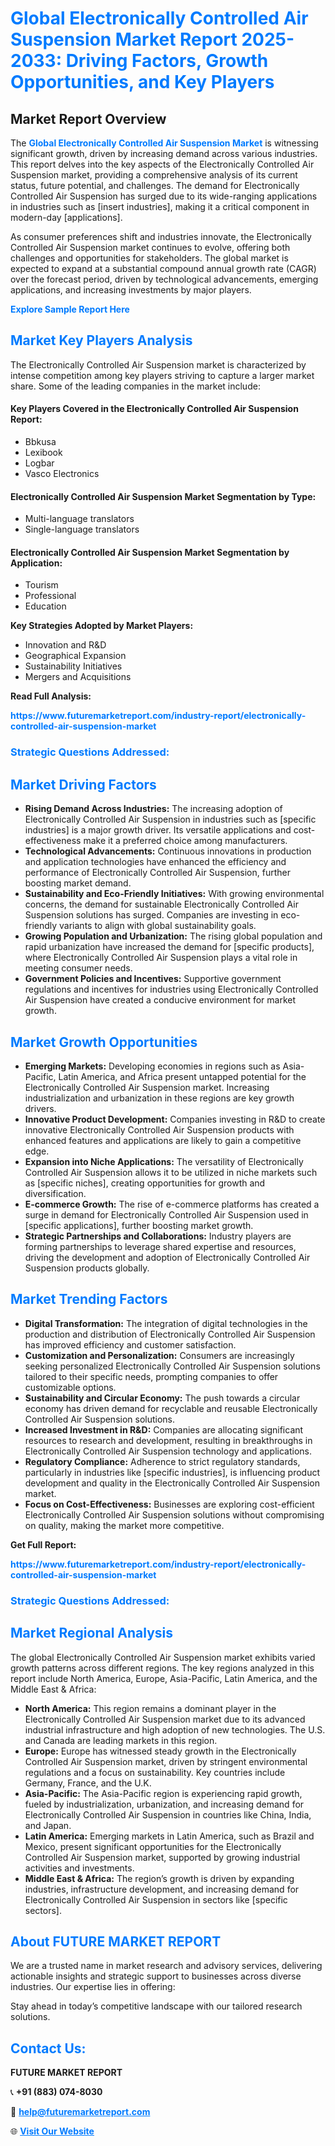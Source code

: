 <h1 style="color: #007BFF;">Global Electronically Controlled Air Suspension Market Report 2025-2033: Driving Factors, Growth Opportunities, and Key Players</h1>

<section id="overview">
<h2>Market Report Overview</h2>
<p>The <a href="https://www.futuremarketreport.com/industry-report/electronically-controlled-air-suspension-market" style="color: #007BFF; text-decoration: none;"><strong>Global Electronically Controlled Air Suspension Market</strong></a> is witnessing significant growth, driven by increasing demand across various industries. This report delves into the key aspects of the Electronically Controlled Air Suspension market, providing a comprehensive analysis of its current status, future potential, and challenges. The demand for Electronically Controlled Air Suspension has surged due to its wide-ranging applications in industries such as [insert industries], making it a critical component in modern-day [applications].</p>
<p>As consumer preferences shift and industries innovate, the Electronically Controlled Air Suspension market continues to evolve, offering both challenges and opportunities for stakeholders. The global market is expected to expand at a substantial compound annual growth rate (CAGR) over the forecast period, driven by technological advancements, emerging applications, and increasing investments by major players.</p>
</section>

<section id="overview">
<p><a href="https://www.futuremarketreport.com/request-sample/reportId=34711" style="color: #007BFF; text-decoration: none;"><strong>Explore Sample Report Here</strong></a></p>
</section>

<section id="key-players">
<h2 style="color: #007BFF;">Market Key Players Analysis</h2>
<p>The Electronically Controlled Air Suspension market is characterized by intense competition among key players striving to capture a larger market share. Some of the leading companies in the market include:</p>
<h4>Key Players Covered in the Electronically Controlled Air Suspension Report:</h4>
<ul><li>Bbkusa</li><li>Lexibook</li><li>Logbar</li><li>Vasco Electronics</li></ul>
<h4>Electronically Controlled Air Suspension Market Segmentation by Type:</h4>
<ul><li>Multi-language translators</li><li>Single-language translators</li></ul>

<h4>Electronically Controlled Air Suspension Market Segmentation by Application:</h4>
<ul><li>Tourism</li><li>Professional</li><li>Education</li></ul>
<p><strong>Key Strategies Adopted by Market Players:</strong></p>
<ul>
<li>Innovation and R&D</li>
<li>Geographical Expansion</li>
<li>Sustainability Initiatives</li>
<li>Mergers and Acquisitions</li>
</ul>
</section>

<section>
<p><strong>Read Full Analysis: </strong></p><a href="https://www.futuremarketreport.com/industry-report/electronically-controlled-air-suspension-market" style="color: #007BFF; text-decoration: none;"><strong>https://www.futuremarketreport.com/industry-report/electronically-controlled-air-suspension-market</strong></a>
<h3 style="color: #007BFF;">Strategic Questions Addressed:</h3>
</section>

<section id="driving-factors">
<h2 style="color: #007BFF;">Market Driving Factors</h2>
<ul>
<li><strong>Rising Demand Across Industries:</strong> The increasing adoption of Electronically Controlled Air Suspension in industries such as [specific industries] is a major growth driver. Its versatile applications and cost-effectiveness make it a preferred choice among manufacturers.</li>
<li><strong>Technological Advancements:</strong> Continuous innovations in production and application technologies have enhanced the efficiency and performance of Electronically Controlled Air Suspension, further boosting market demand.</li>
<li><strong>Sustainability and Eco-Friendly Initiatives:</strong> With growing environmental concerns, the demand for sustainable Electronically Controlled Air Suspension solutions has surged. Companies are investing in eco-friendly variants to align with global sustainability goals.</li>
<li><strong>Growing Population and Urbanization:</strong> The rising global population and rapid urbanization have increased the demand for [specific products], where Electronically Controlled Air Suspension plays a vital role in meeting consumer needs.</li>
<li><strong>Government Policies and Incentives:</strong> Supportive government regulations and incentives for industries using Electronically Controlled Air Suspension have created a conducive environment for market growth.</li>
</ul>
</section>

<section id="growth-opportunities">
<h2 style="color: #007BFF;">Market Growth Opportunities</h2>
<ul>
<li><strong>Emerging Markets:</strong> Developing economies in regions such as Asia-Pacific, Latin America, and Africa present untapped potential for the Electronically Controlled Air Suspension market. Increasing industrialization and urbanization in these regions are key growth drivers.</li>
<li><strong>Innovative Product Development:</strong> Companies investing in R&D to create innovative Electronically Controlled Air Suspension products with enhanced features and applications are likely to gain a competitive edge.</li>
<li><strong>Expansion into Niche Applications:</strong> The versatility of Electronically Controlled Air Suspension allows it to be utilized in niche markets such as [specific niches], creating opportunities for growth and diversification.</li>
<li><strong>E-commerce Growth:</strong> The rise of e-commerce platforms has created a surge in demand for Electronically Controlled Air Suspension used in [specific applications], further boosting market growth.</li>
<li><strong>Strategic Partnerships and Collaborations:</strong> Industry players are forming partnerships to leverage shared expertise and resources, driving the development and adoption of Electronically Controlled Air Suspension products globally.</li>
</ul>
</section>

<section id="trending-factors">
<h2 style="color: #007BFF;">Market Trending Factors</h2>
<ul>
<li><strong>Digital Transformation:</strong> The integration of digital technologies in the production and distribution of Electronically Controlled Air Suspension has improved efficiency and customer satisfaction.</li>
<li><strong>Customization and Personalization:</strong> Consumers are increasingly seeking personalized Electronically Controlled Air Suspension solutions tailored to their specific needs, prompting companies to offer customizable options.</li>
<li><strong>Sustainability and Circular Economy:</strong> The push towards a circular economy has driven demand for recyclable and reusable Electronically Controlled Air Suspension solutions.</li>
<li><strong>Increased Investment in R&D:</strong> Companies are allocating significant resources to research and development, resulting in breakthroughs in Electronically Controlled Air Suspension technology and applications.</li>
<li><strong>Regulatory Compliance:</strong> Adherence to strict regulatory standards, particularly in industries like [specific industries], is influencing product development and quality in the Electronically Controlled Air Suspension market.</li>
<li><strong>Focus on Cost-Effectiveness:</strong> Businesses are exploring cost-efficient Electronically Controlled Air Suspension solutions without compromising on quality, making the market more competitive.</li>
</ul>
</section>

<section>
<p><strong>Get Full Report: </strong></p><a href="https://www.futuremarketreport.com/industry-report/electronically-controlled-air-suspension-market" style="color: #007BFF; text-decoration: none;"><strong>https://www.futuremarketreport.com/industry-report/electronically-controlled-air-suspension-market</strong></a>
<h3 style="color: #007BFF;">Strategic Questions Addressed:</h3>
</section>


<section id="regional-analysis">
<h2 style="color: #007BFF;">Market Regional Analysis</h2>
<p>The global Electronically Controlled Air Suspension market exhibits varied growth patterns across different regions. The key regions analyzed in this report include North America, Europe, Asia-Pacific, Latin America, and the Middle East & Africa:</p>
<ul>
<li><strong>North America:</strong> This region remains a dominant player in the Electronically Controlled Air Suspension market due to its advanced industrial infrastructure and high adoption of new technologies. The U.S. and Canada are leading markets in this region.</li>
<li><strong>Europe:</strong> Europe has witnessed steady growth in the Electronically Controlled Air Suspension market, driven by stringent environmental regulations and a focus on sustainability. Key countries include Germany, France, and the U.K.</li>
<li><strong>Asia-Pacific:</strong> The Asia-Pacific region is experiencing rapid growth, fueled by industrialization, urbanization, and increasing demand for Electronically Controlled Air Suspension in countries like China, India, and Japan.</li>
<li><strong>Latin America:</strong> Emerging markets in Latin America, such as Brazil and Mexico, present significant opportunities for the Electronically Controlled Air Suspension market, supported by growing industrial activities and investments.</li>
<li><strong>Middle East & Africa:</strong> The region’s growth is driven by expanding industries, infrastructure development, and increasing demand for Electronically Controlled Air Suspension in sectors like [specific sectors].</li>
</ul>
</section>

<footer>
<h2 style="color: #007BFF;">About FUTURE MARKET REPORT</h2>
<p>We are a trusted name in market research and advisory services, delivering actionable insights and strategic support to businesses across diverse industries. Our expertise lies in offering:</p>

<p>Stay ahead in today’s competitive landscape with our tailored research solutions.</p>

<h2 style="color: #007BFF;">Contact Us:</h2>
<p><strong>FUTURE MARKET REPORT</strong></p>
<p>📞 <strong>+91 (883) 074-8030</strong></p>
<p>📧 <strong><a href="mailto:help@futuremarketreport.com" style="color: #007BFF;">help@futuremarketreport.com</a></strong></p>
<p>🌐 <strong><a href="https://www.futuremarketreport.com/" style="color: #007BFF;">Visit Our Website</a></strong></p>
</footer>